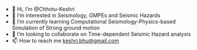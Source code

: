 - 👋 Hi, I’m @Chhotu-Keshri
- 👀 I’m interested in Seismology, GMPEs and Seismic Hazards
- 🌱 I’m currently learning Computational Seismology-Physics-based Simulation of Strong ground motion
- 💞️ I’m looking to collaborate on Time-dependent Seismic Hazard analysis
- 📫 How to reach me keshri.bhu@gmail.com

<!---
Chhotu-Keshri/Chhotu-Keshri is a ✨ special ✨ repository because its `README.md` (this file) appears on your GitHub profile.
You can click the Preview link to take a look at your changes.
--->
